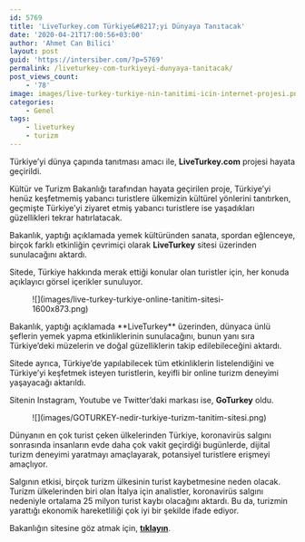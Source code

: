 ```yaml
---
id: 5769
title: 'LiveTurkey.com Türkiye&#8217;yi Dünyaya Tanıtacak'
date: '2020-04-21T17:00:56+03:00'
author: 'Ahmet Can Bilici'
layout: post
guid: 'https://intersiber.com/?p=5769'
permalink: /liveturkey-com-turkiyeyi-dunyaya-tanitacak/
post_views_count:
    - '78'
image: images/live-turkey-turkiye-nin-tanitimi-icin-internet-projesi.png
categories:
    - Genel
tags:
    - liveturkey
    - turizm
---
```


Türkiye’yi dünya çapında tanıtması amacı ile, **LiveTurkey.com** projesi hayata geçirildi.

Kültür ve Turizm Bakanlığı tarafından hayata geçirilen proje, Türkiye’yi henüz keşfetmemiş yabancı turistlere ülkemizin kültürel yönlerini tanıtırken, geçmişte Türkiye’yi ziyaret etmiş yabancı turistlere ise yaşadıkları güzellikleri tekrar hatırlatacak.

Bakanlık, yaptığı açıklamada yemek kültüründen sanata, spordan eğlenceye, birçok farklı etkinliğin çevrimiçi olarak **LiveTurkey** sitesi üzerinden sunulacağını aktardı.

Sitede, Türkiye hakkında merak ettiği konular olan turistler için, her konuda açıklayıcı görsel içerikler sunuluyor.

<figure class="wp-block-image size-large">![](images/live-turkey-turkiye-online-tanitim-sitesi-1600x873.png)</figure>Bakanlık, yaptığı açıklamada **LiveTurkey** üzerinden, dünyaca ünlü şeflerin yemek yapma etkinliklerinin sunulacağını, bunun yanı sıra Türkiye’deki müzelerin ve doğal güzelliklerin takip edilebileceğini aktardı.

Sitede ayrıca, Türkiye’de yapılabilecek tüm etkinliklerin listelendiğini ve Türkiye’yi keşfetmek isteyen turistlerin, keyifli bir online turizm deneyimi yaşayacağı aktarıldı.

Sitenin Instagram, Youtube ve Twitter’daki markası ise, **GoTurkey** oldu.

<figure class="wp-block-image size-large">![](images/GOTURKEY-nedir-turkiye-turizm-tanitim-sitesi.png)</figure>Dünyanın en çok turist çeken ülkelerinden Türkiye, koronavirüs salgını sonrasında insanların evde daha çok vakit geçirdiği bugünlerde, dijital turizm deneyimi yaratmayı amaçlayarak, potansiyel turistlere erişmeyi amaçlıyor.

Salgının etkisi, birçok turizm ülkesinin turist kaybetmesine neden olacak. Turizm ülkelerinden biri olan İtalya için analistler, koronavirüs salgını nedeniyle ortalama 25 milyon turist kaybı olacağını aktardı. Bu da, turizmin yarattığı ekonomik hareketliliği çok iyi bir şekilde ifade ediyor.

Bakanlığın sitesine göz atmak için, [**tıklayın**](https://www.liveturkey.com/).